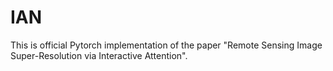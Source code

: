 # IAN
This is official Pytorch implementation of the paper "Remote Sensing Image Super-Resolution via Interactive Attention".
